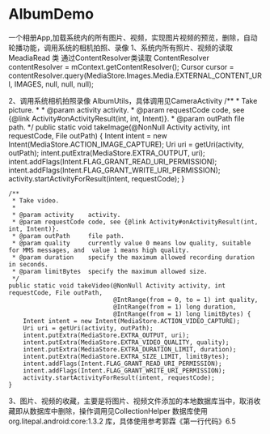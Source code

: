# AlbumDemo
一个相册App,加载系统内的所有图片、视频，实现图片视频的预览，删除，自动轮播功能，调用系统的相机拍照、录像
1、系统内所有照片、视频的读取
  MeadiaRead 类
  通过ContentResolver类读取
     ContentResolver contentResolver = mContext.getContentResolver();
        Cursor cursor = contentResolver.query(MediaStore.Images.Media.EXTERNAL_CONTENT_URI,
                IMAGES,
                null,
                null,
                null);
                
2、调用系统相机拍照录像 AlbumUtils，具体调用见CameraActivity
  /**
     * Take picture.
     *
     * @param activity    activity.
     * @param requestCode code, see {@link Activity#onActivityResult(int, int, Intent)}.
     * @param outPath     file path.
     */
    public static void takeImage(@NonNull Activity activity, int requestCode, File outPath) {
        Intent intent = new Intent(MediaStore.ACTION_IMAGE_CAPTURE);
        Uri uri = getUri(activity, outPath);
        intent.putExtra(MediaStore.EXTRA_OUTPUT, uri);
        intent.addFlags(Intent.FLAG_GRANT_READ_URI_PERMISSION);
        intent.addFlags(Intent.FLAG_GRANT_WRITE_URI_PERMISSION);
        activity.startActivityForResult(intent, requestCode);
    }
    
    /**
     * Take video.
     *
     * @param activity    activity.
     * @param requestCode code, see {@link Activity#onActivityResult(int, int, Intent)}.
     * @param outPath     file path.
     * @param quality     currently value 0 means low quality, suitable for MMS messages, and  value 1 means high quality.
     * @param duration    specify the maximum allowed recording duration in seconds.
     * @param limitBytes  specify the maximum allowed size.
     */
    public static void takeVideo(@NonNull Activity activity, int requestCode, File outPath,
                                 @IntRange(from = 0, to = 1) int quality,
                                 @IntRange(from = 1) long duration,
                                 @IntRange(from = 1) long limitBytes) {
        Intent intent = new Intent(MediaStore.ACTION_VIDEO_CAPTURE);
        Uri uri = getUri(activity, outPath);
        intent.putExtra(MediaStore.EXTRA_OUTPUT, uri);
        intent.putExtra(MediaStore.EXTRA_VIDEO_QUALITY, quality);
        intent.putExtra(MediaStore.EXTRA_DURATION_LIMIT, duration);
        intent.putExtra(MediaStore.EXTRA_SIZE_LIMIT, limitBytes);
        intent.addFlags(Intent.FLAG_GRANT_READ_URI_PERMISSION);
        intent.addFlags(Intent.FLAG_GRANT_WRITE_URI_PERMISSION);
        activity.startActivityForResult(intent, requestCode);
    }
    
  3、图片、视频的收藏，主要是将图片、视频文件添加的本地数据库当中，取消收藏即从数据库中删除，操作调用见CollectionHelper
    数据库使用 org.litepal.android:core:1.3.2 库，具体使用参考郭霖《第一行代码》6.5
